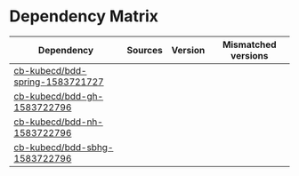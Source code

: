 # Dependency Matrix

Dependency | Sources | Version | Mismatched versions
---------- | ------- | ------- | -------------------
[cb-kubecd/bdd-spring-1583721727](https://github.com/cb-kubecd/bdd-spring-1583721727.git) |  | []() | 
[cb-kubecd/bdd-gh-1583722796](https://github.com/cb-kubecd/bdd-gh-1583722796.git) |  | []() | 
[cb-kubecd/bdd-nh-1583722796](https://github.com/cb-kubecd/bdd-nh-1583722796.git) |  | []() | 
[cb-kubecd/bdd-sbhg-1583722796](https://github.com/cb-kubecd/bdd-sbhg-1583722796.git) |  | []() | 
